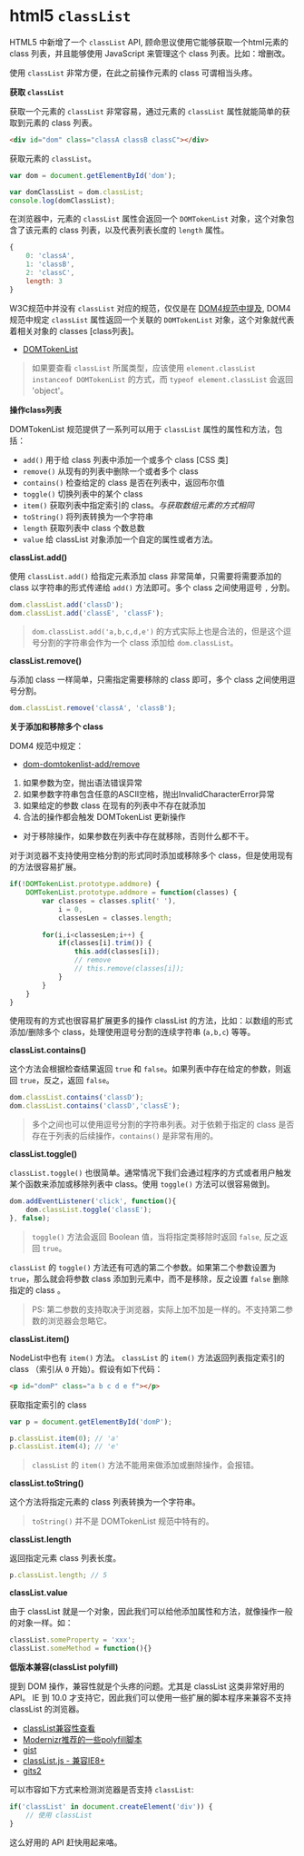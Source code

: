 # html5 `classList`

HTML5 中新增了一个 `classList` API, 顾命思议使用它能够获取一个html元素的 class 列表，并且能够使用 JavaScript 来管理这个 class 列表。比如：增删改。

使用 `classList` 非常方便，在此之前操作元素的 class 可谓相当头疼。

**获取 `classList`**

获取一个元素的 `classList` 非常容易，通过元素的 `classList` 属性就能简单的获取到元素的 class 列表。

```html
<div id="dom" class="classA classB classC"></div>
```

获取元素的 `classList`。


```javascript
var dom = document.getElementById('dom');

var domClassList = dom.classList;
console.log(domClassList);
```

在浏览器中，元素的 `classList` 属性会返回一个 `DOMTokenList` 对象，这个对象包含了该元素的 class 列表，以及代表列表长度的 `length` 属性。

```javascript
{
    0: 'classA',
    1: 'classB',
    2: 'classC',
    length: 3
}
```

W3C规范中并没有 `classList` 对应的规范，仅仅是在 [DOM4规范中提及](http://www.w3.org/TR/dom/#dom-element-classlist), DOM4 规范中规定 `classList` 属性返回一个关联的 `DOMTokenList` 对象，这个对象就代表着相关对象的 classes [class列表]。

- [DOMTokenList](http://www.w3.org/TR/dom/#domtokenlist)

> 如果要查看 `classList` 所属类型，应该使用 `element.classList instanceof DOMTokenList` 的方式，而 `typeof element.classList` 会返回 'object'。

**操作class列表**

DOMTokenList 规范提供了一系列可以用于 `classList` 属性的属性和方法，包括：

- `add()` 用于给 class 列表中添加一个或多个 class [CSS 类]
- `remove()` 从现有的列表中删除一个或者多个 class
- `contains()` 检查给定的 class 是否在列表中，返回布尔值
- `toggle()` 切换列表中的某个 class
- `item()` 获取列表中指定索引的 class。*与获取数组元素的方式相同*
- `toString()` 将列表转换为一个字符串
- `length` 获取列表中 class 个数总数
- `value` 给 classList 对象添加一个自定的属性或者方法。

**classList.add()**

使用 `classList.add()` 给指定元素添加 class 非常简单，只需要将需要添加的 class 以字符串的形式传递给 `add()` 方法即可。多个 class 之间使用逗号 `,` 分割。

```javascript
dom.classList.add('classD');
dom.classList.add('classE', 'classF');
```

> `dom.classList.add('a,b,c,d,e')` 的方式实际上也是合法的，但是这个逗号分割的字符串会作为一个 class 添加给 `dom.classList`。

**classList.remove()**

与添加 class 一样简单，只需指定需要移除的 class 即可，多个 class 之间使用逗号分割。

```javascript
dom.classList.remove('classA', 'classB');
```

**关于添加和移除多个 class**

DOM4 规范中规定：

- [dom-domtokenlist-add/remove](http://dom.spec.whatwg.org/#dom-domtokenlist-add)

1. 如果参数为空，抛出语法错误异常
2. 如果参数字符串包含任意的ASCII空格，抛出InvalidCharacterError异常
3. 如果给定的参数 class 在现有的列表中不存在就添加
4. 合法的操作都会触发 DOMTokenList 更新操作

- 对于移除操作，如果参数在列表中存在就移除，否则什么都不干。

对于浏览器不支持使用空格分割的形式同时添加或移除多个 class，但是使用现有的方法很容易扩展。

```javascript
if(!DOMTokenList.prototype.addmore) {
    DOMTokenList.prototype.addmore = function(classes) {
        var classes = classes.split(' '),
            i = 0,
            classesLen = classes.length;
            
        for(i,i<classesLen;i++) {
            if(classes[i].trim()) {
                this.add(classes[i]);
                // remove
                // this.remove(classes[i]);
            }
        }
    }
}
```

使用现有的方式也很容易扩展更多的操作 classList 的方法，比如：以数组的形式添加/删除多个 class，处理使用逗号分割的连续字符串 (`a,b,c`) 等等。

**classList.contains()**

这个方法会根据检查结果返回 `true` 和 `false`。如果列表中存在给定的参数，则返回 `true`，反之，返回 `false`。


```javascript
dom.classList.contains('classD');
dom.classList.contains('classD','classE');
```

> 多个之间也可以使用逗号分割的字符串列表。对于依赖于指定的 class 是否存在于列表的后续操作，`contains()` 是非常有用的。

**classList.toggle()**

`classList.toggle()` 也很简单。通常情况下我们会通过程序的方式或者用户触发某个函数来添加或移除列表中 class。使用 `toggle()` 方法可以很容易做到。

```javascript
dom.addEventListener('click', function(){
    dom.classList.toggle('classE');
}, false);
```

> `toggle()` 方法会返回 Boolean 值，当将指定类移除时返回 `false`, 反之返回 `true`。

`classList` 的 `toggle()` 方法还有可选的第二个参数。如果第二个参数设置为 `true`，那么就会将参数 class 添加到元素中，而不是移除，反之设置 `false` 删除指定的 class 。

> PS: 第二参数的支持取决于浏览器，实际上加不加是一样的。不支持第二参数的浏览器会忽略它。

**classList.item()**

NodeList中也有 `item()` 方法。 `classList` 的 `item()` 方法返回列表指定索引的 class （索引从 `0` 开始）。假设有如下代码：

```html
<p id="domP" class="a b c d e f"></p>
```

获取指定索引的 class

```javascript
var p = document.getElementById('domP');

p.classList.item(0); // 'a'
p.classList.item(4); // 'e'
```

> `classList` 的 `item()` 方法不能用来做添加或删除操作，会报错。

**classList.toString()**

这个方法将指定元素的 class 列表转换为一个字符串。

> `toString()` 并不是 DOMTokenList 规范中特有的。

**classList.length**

返回指定元素 class 列表长度。


```javascript
p.classList.length; // 5
```

**classList.value**

由于 classList 就是一个对象，因此我们可以给他添加属性和方法，就像操作一般的对象一样。如：

```javascript
classList.someProperty = 'xxx';
classList.someMethod = function(){}
```

**低版本兼容(classList polyfill)**

提到 DOM 操作，兼容性就是个头疼的问题。尤其是 classList 这类非常好用的 API。 IE 到 10.0 才支持它，因此我们可以使用一些扩展的脚本程序来兼容不支持 classList 的浏览器。

- [classList兼容性查看](http://caniuse.com/#search=classlist)
- [Modernizr推荐的一些polyfill脚本](https://github.com/Modernizr/Modernizr/wiki/HTML5-Cross-Browser-Polyfills#classlist)
- [gist](https://gist.github.com/devongovett/1381839)
- [classList.js - 兼容IE8+](https://github.com/eligrey/classList.js)
- [gits2](https://gist.github.com/termi/3952026)

可以市容如下方式来检测浏览器是否支持 `classList`:

```javascript
if('classList' in document.createElement('div')) {
    // 使用 classList
}
```

这么好用的 API 赶快用起来咯。











